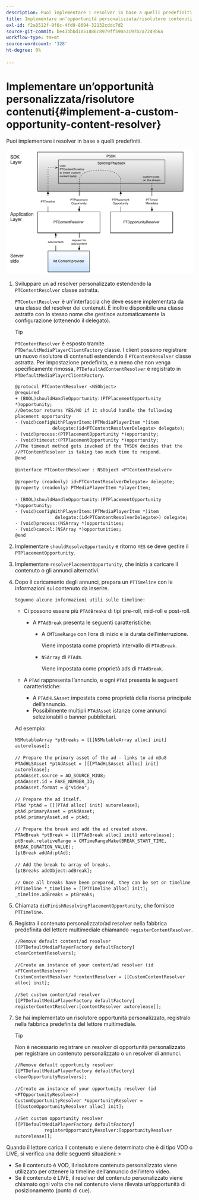 ```yaml
---
description: Puoi implementare i resolver in base a quelli predefiniti.
title: Implementare un’opportunità personalizzata/risolutore contenuti
exl-id: f2a8512f-9f6c-4fd9-8694-32132cddc7d2
source-git-commit: be43bbbd1051886c8979ff590a3197b2a7249b6a
workflow-type: tm+mt
source-wordcount: '328'
ht-degree: 0%

---
```


# Implementare un’opportunità personalizzata/risolutore contenuti{#implement-a-custom-opportunity-content-resolver}

Puoi implementare i resolver in base a quelli predefiniti.

<!--<a id="fig_CC41E2A66BDB4115821F33737B46A09B"></a>-->

![](assets/ios_psdk_content_resolver.png)

1. Sviluppare un ad resolver personalizzato estendendo la `PTContentResolver` classe astratta.

   `PTContentResolver` è un’interfaccia che deve essere implementata da una classe del resolver dei contenuti. È inoltre disponibile una classe astratta con lo stesso nome che gestisce automaticamente la configurazione (ottenendo il delegato).

   >[!TIP]
   >
   >`PTContentResolver` è esposto tramite `PTDefaultMediaPlayerClientFactory` classe. I client possono registrare un nuovo risolutore di contenuti estendendo il `PTContentResolver` classe astratta. Per impostazione predefinita, e a meno che non venga specificamente rimossa, `PTDefaultAdContentResolver` è registrato in `PTDefaultMediaPlayerClientFactory`.

   ```
   @protocol PTContentResolver <NSObject> 
   @required 
   + (BOOL)shouldHandleOpportunity:(PTPlacementOpportunity *)opportunity;  
   //Detector returns YES/NO if it should handle the following placement opportunity 
   - (void)configWithPlayerItem:(PTMediaPlayerItem *)item  
                 delegate:(id<PTContentResolverDelegate> delegate); 
   - (void)process:(PTPlacementOpportunity *)opportunity; 
   - (void)timeout:(PTPlacementOpportunity *)opportunity;  
   //The timeout method gets invoked if the TVSDK decides that the  
   //PTContentResolver is taking too much time to respond. 
   @end 
   
   @interface PTContentResolver : NSObject <PTContentResolver> 
   
   @property (readonly) id<PTContentResolverDelegate> delegate; 
   @property (readonly) PTMediaPlayerItem *playerItem; 
   
   - (BOOL)shouldHandleOpportunity:(PTPlacementOpportunity *)opportunity; 
   - (void)configWithPlayerItem:(PTMediaPlayerItem *)item  
                  delegate:(id<PTContentResolverDelegate>) delegate; 
   - (void)process:(NSArray *)opportunities; 
   - (void)cancel:(NSArray *)opportunities; 
   @end
   ```

1. Implementare `shouldResolveOpportunity` e ritorno `YES` se deve gestire il `PTPlacementOpportunity`.
1. Implementare `resolvePlacementOpportunity`, che inizia a caricare il contenuto o gli annunci alternativi.
1. Dopo il caricamento degli annunci, prepara un `PTTimeline` con le informazioni sul contenuto da inserire.

       Seguono alcune informazioni utili sulle timeline:
   
   * Ci possono essere più `PTAdBreak`s di tipi pre-roll, mid-roll e post-roll.

      * A `PTAdBreak` presenta le seguenti caratteristiche:

         * A `CMTimeRange` con l’ora di inizio e la durata dell’interruzione.

            Viene impostata come proprietà intervallo di `PTAdBreak`.

         * `NSArray` di `PTAd`s.

            Viene impostata come proprietà ads di `PTAdBreak`.
   * A `PTAd` rappresenta l’annuncio, e ogni `PTAd` presenta le seguenti caratteristiche:

      * A `PTAdHLSAsset` impostata come proprietà della risorsa principale dell’annuncio.
      * Possibilmente multipli `PTAdAsset` istanze come annunci selezionabili o banner pubblicitari.

   Ad esempio:

   ```
   NSMutableArray *ptBreaks = [[[NSMutableArray alloc] init] autorelease]; 
   
   // Prepare the primary asset of the ad - links to ad m3u8 
   PTAdHLSAsset *ptAdAsset = [[[PTAdHLSAsset alloc] init] autorelease]; 
   ptAdAsset.source = AD_SOURCE_M3U8; 
   ptAdAsset.id = FAKE_NUMBER_ID; 
   ptAdAsset.format = @"video"; 
   
   // Prepare the ad itself. 
   PTAd *ptAd = [[[PTAd alloc] init] autorelease]; 
   ptAd.primaryAsset = ptAdAsset; 
   ptAd.primaryAsset.ad = ptAd; 
   
   // Prepare the break and add the ad created above. 
   PTAdBreak *ptBreak = [[[PTAdBreak alloc] init] autorelease]; 
   ptBreak.relativeRange = CMTimeRangeMake(BREAK_START_TIME, BREAK_DURATION_VALUE); 
   [ptBreak addAd:ptAd]; 
   
   // Add the break to array of breaks. 
   [ptBreaks addObject:adBreak]; 
   
   // Once all breaks have been prepared, they can be set on timeline 
   PTTimeline *_timeline = [[PTTimeline alloc] init]; 
   _timeline.adBreaks = ptBreaks;
   ```

1. Chiamata `didFinishResolvingPlacementOpportunity`, che fornisce `PTTimeline`.
1. Registra il contenuto personalizzato/ad resolver nella fabbrica predefinita del lettore multimediale chiamando `registerContentResolver`.

   ```
   //Remove default content/ad resolver 
   [[PTDefaultMediaPlayerFactory defaultFactory] clearContentResolvers]; 
   
   //Create an instance of your content/ad resolver (id <PTContentResolver>) 
   CustomContentResolver *contentResolver = [[CustomContentResolver alloc] init]; 
   
   //Set custom content/ad resolver 
   [[PTDefaultMediaPlayerFactory defaultFactory] registerContentResolver:[contentResolver autorelease]];
   ```

1. Se hai implementato un risolutore opportunità personalizzato, registralo nella fabbrica predefinita del lettore multimediale.

   >[!TIP]
   >
   >Non è necessario registrare un resolver di opportunità personalizzato per registrare un contenuto personalizzato o un resolver di annunci.

   ```
   //Remove default opportunity resolver 
   [[PTDefaultMediaPlayerFactory defaultFactory] clearOpportunityResolvers]; 
   
   //Create an instance of your opportunity resolver (id <PTOpportunityResolver>) 
   CustomOpportunityResolver *opportunityResolver = [[CustomOpportunityResolver alloc] init]; 
   
   //Set custom opportunity resolver 
   [[PTDefaultMediaPlayerFactory defaultFactory]  
              registerOpportunityResolver:[opportunityResolver autorelease]];
   ```

Quando il lettore carica il contenuto e viene determinato che è di tipo VOD o LIVE, si verifica una delle seguenti situazioni: >
* Se il contenuto è VOD, il risolutore contenuto personalizzato viene utilizzato per ottenere la timeline dell’annuncio dell’intero video.
* Se il contenuto è LIVE, il resolver del contenuto personalizzato viene chiamato ogni volta che nel contenuto viene rilevata un’opportunità di posizionamento (punto di cue).

